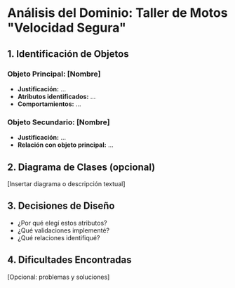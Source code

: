 # Análisis del Dominio: Taller de Motos "Velocidad Segura"

## 1. Identificación de Objetos

### Objeto Principal: [Nombre]
- **Justificación:** ...
- **Atributos identificados:** ...
- **Comportamientos:** ...

### Objeto Secundario: [Nombre]
- **Justificación:** ...
- **Relación con objeto principal:** ...

## 2. Diagrama de Clases (opcional)
[Insertar diagrama o descripción textual]

## 3. Decisiones de Diseño
- ¿Por qué elegí estos atributos?
- ¿Qué validaciones implementé?
- ¿Qué relaciones identifiqué?

## 4. Dificultades Encontradas
[Opcional: problemas y soluciones]